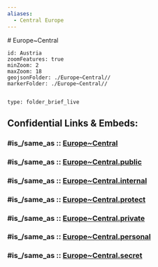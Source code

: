 ```yaml
---
aliases:
  - Central Europe
---
```

﻿# Europe~Central


```leaflet
id: Austria
zoomFeatures: true 
minZoom: 2 
maxZoom: 18
geojsonFolder: ./Europe~Central//
markerFolder: ./Europe~Central//
```



 
```folderv
```

```ccard
type: folder_brief_live
```
 


## Confidential Links & Embeds: 

### #is_/same_as :: [Europe~Central](/_Standards/Earth/Continent/Europe/Europe~Central.md) 

### #is_/same_as :: [Europe~Central.public](/_public/Earth/Continent/Europe/Europe~Central.public.md) 

### #is_/same_as :: [Europe~Central.internal](/_internal/Earth/Continent/Europe/Europe~Central.internal.md) 

### #is_/same_as :: [Europe~Central.protect](/_protect/Earth/Continent/Europe/Europe~Central.protect.md) 

### #is_/same_as :: [Europe~Central.private](/_private/Earth/Continent/Europe/Europe~Central.private.md) 

### #is_/same_as :: [Europe~Central.personal](/_personal/Earth/Continent/Europe/Europe~Central.personal.md) 

### #is_/same_as :: [Europe~Central.secret](/_secret/Earth/Continent/Europe/Europe~Central.secret.md)

